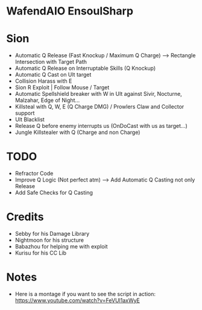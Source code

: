 # WafendAIO EnsoulSharp

# Sion
- Automatic Q Release (Fast Knockup / Maximum Q Charge) --> Rectangle Intersection with Target Path
- Automatic Q Release on Interruptable Skills (Q Knockup)
- Automatic Q Cast on Ult target
- Collision Harass with E
- Sion R Exploit | Follow Mouse / Target
- Automatic Spellshield breaker with W in Ult against Sivir, Nocturne, Malzahar, Edge of Night...
- Killsteal with Q, W, E (Q Charge DMG) / Prowlers Claw and Collector support
- Ult Blacklist
- Release Q before enemy interrupts us (OnDoCast with us as target...) 
- Jungle Killstealer with Q (Charge and non Charge)

# TODO
- Refractor Code
- Improve Q Logic (Not perfect atm) --> Add Automatic Q Casting not only Release
- Add Safe Checks for Q Casting


# Credits
- Sebby for his Damage Library
- Nightmoon for his structure
- Babazhou for helping me with exploit
- Kurisu for his CC Lib


# Notes
- Here is a montage if you want to see the script in action: https://www.youtube.com/watch?v=FeVUl1axWyE

